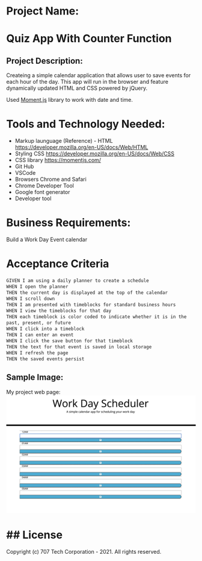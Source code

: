 # Project Name:

<h1> Quiz App With Counter Function </h1>

## Project Description:

Createing a simple calendar application that allows user to save events for each hour of the day. This app will run in the browser and feature dynamically updated HTML and CSS powered by jQuery.

Used [Moment.js](https://momentjs.com/) library to work with date and time.

# Tools and Technology Needed:

- Markup launguage (Reference) - HTML https://developer.mozilla.org/en-US/docs/Web/HTML
- Styling CSS https://developer.mozilla.org/en-US/docs/Web/CSS
- CSS library https://momentjs.com/
- Git Hub
- VSCode
- Browsers Chrome and Safari
- Chrome Developer Tool
- Google font generator
- Developer tool

# Business Requirements:

Build a Work Day Event calendar

# Acceptance Criteria

```
GIVEN I am using a daily planner to create a schedule
WHEN I open the planner
THEN the current day is displayed at the top of the calendar
WHEN I scroll down
THEN I am presented with timeblocks for standard business hours
WHEN I view the timeblocks for that day
THEN each timeblock is color coded to indicate whether it is in the past, present, or future
WHEN I click into a timeblock
THEN I can enter an event
WHEN I click the save button for that timeblock
THEN the text for that event is saved in local storage
WHEN I refresh the page
THEN the saved events persist

```

## Sample Image:

My project web page:
![My Project webpage ](assets/workDayScheduler.jpg)

# ## License

Copyright (c) 707 Tech Corporation - 2021. All rights reserved.
